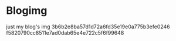 # Blogimg
just my blog's img
3b6b2e8ba57d1d72a6fd35e19e0a775b3efe0246 f5820790cc8511e7ad0dab65e4e722c5f6f99648
